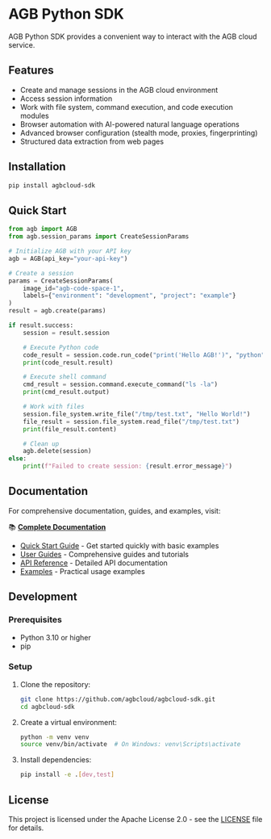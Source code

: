 # AGB Python SDK

AGB Python SDK provides a convenient way to interact with the AGB cloud service.

## Features

- Create and manage sessions in the AGB cloud environment
- Access session information
- Work with file system, command execution, and code execution modules
- Browser automation with AI-powered natural language operations
- Advanced browser configuration (stealth mode, proxies, fingerprinting)
- Structured data extraction from web pages

## Installation

```bash
pip install agbcloud-sdk
```

## Quick Start

```python
from agb import AGB
from agb.session_params import CreateSessionParams

# Initialize AGB with your API key
agb = AGB(api_key="your-api-key")

# Create a session
params = CreateSessionParams(
    image_id="agb-code-space-1",
    labels={"environment": "development", "project": "example"}
)
result = agb.create(params)

if result.success:
    session = result.session

    # Execute Python code
    code_result = session.code.run_code("print('Hello AGB!')", "python")
    print(code_result.result)

    # Execute shell command
    cmd_result = session.command.execute_command("ls -la")
    print(cmd_result.output)

    # Work with files
    session.file_system.write_file("/tmp/test.txt", "Hello World!")
    file_result = session.file_system.read_file("/tmp/test.txt")
    print(file_result.content)

    # Clean up
    agb.delete(session)
else:
    print(f"Failed to create session: {result.error_message}")
```

## Documentation

For comprehensive documentation, guides, and examples, visit:

📚 **[Complete Documentation](docs/README.md)**

- [Quick Start Guide](docs/quickstart.md) - Get started quickly with basic examples
- [User Guides](docs/guides/README.md) - Comprehensive guides and tutorials
- [API Reference](docs/api-reference/README.md) - Detailed API documentation
- [Examples](docs/examples/README.md) - Practical usage examples

## Development

### Prerequisites

- Python 3.10 or higher
- pip

### Setup

1. Clone the repository:

   ```bash
   git clone https://github.com/agbcloud/agbcloud-sdk.git
   cd agbcloud-sdk
   ```

2. Create a virtual environment:

   ```bash
   python -m venv venv
   source venv/bin/activate  # On Windows: venv\Scripts\activate
   ```

3. Install dependencies:
   ```bash
   pip install -e .[dev,test]
   ```

## License

This project is licensed under the Apache License 2.0 - see the [LICENSE](LICENSE) file for details.
